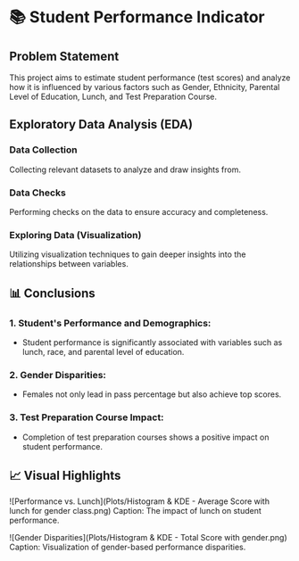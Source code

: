 # 📚 Student Performance Indicator

## Problem Statement
This project aims to estimate student performance (test scores) and analyze how it is influenced by various factors such as Gender, Ethnicity, Parental Level of Education, Lunch, and Test Preparation Course.

## Exploratory Data Analysis (EDA)

### Data Collection
Collecting relevant datasets to analyze and draw insights from.

### Data Checks
Performing checks on the data to ensure accuracy and completeness.

### Exploring Data (Visualization)
Utilizing visualization techniques to gain deeper insights into the relationships between variables.

## 📊 Conclusions

### 1. Student's Performance and Demographics:
   - Student performance is significantly associated with variables such as lunch, race, and parental level of education.

### 2. Gender Disparities:
   - Females not only lead in pass percentage but also achieve top scores.

### 3. Test Preparation Course Impact:
   - Completion of test preparation courses shows a positive impact on student performance.

## 📈 Visual Highlights

![Performance vs. Lunch](Plots/Histogram & KDE - Average Score with lunch for gender class.png)
Caption: The impact of lunch on student performance.

![Gender Disparities](Plots/Histogram & KDE - Total Score with gender.png)
Caption: Visualization of gender-based performance disparities.
